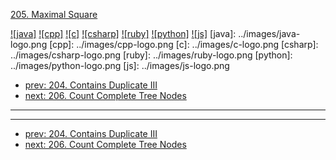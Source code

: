 [205. Maximal Square](https://leetcode.com/problems/maximal-square/)

[![java]](../java/205-maximal-square.md)
[![cpp]](../cpp/205-maximal-square.md)
[![c]](../c/205-maximal-square.md)
[![csharp]](../csharp/205-maximal-square.md)
[![ruby]](../ruby/205-maximal-square.md)
[![python]](../python/205-maximal-square.md)
[![js]](../js/205-maximal-square.md)
[java]: ../images/java-logo.png
[cpp]: ../images/cpp-logo.png
[c]: ../images/c-logo.png
[csharp]: ../images/csharp-logo.png
[ruby]: ../images/ruby-logo.png
[python]: ../images/python-logo.png
[js]: ../images/js-logo.png

- [prev: 204. Contains Duplicate III](204-contains-duplicate-iii.md)
- [next: 206. Count Complete Tree Nodes](206-count-complete-tree-nodes.md)

---


---

- [prev: 204. Contains Duplicate III](204-contains-duplicate-iii.md)
- [next: 206. Count Complete Tree Nodes](206-count-complete-tree-nodes.md)
